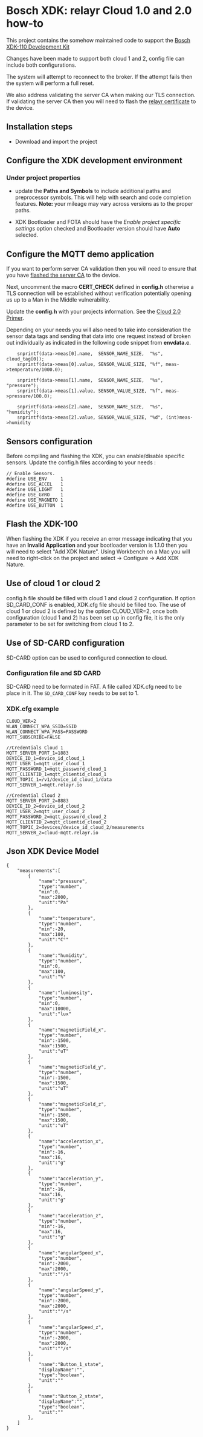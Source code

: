 # Bosch XDK: relayr Cloud 1.0 and 2.0 how-to

This project contains the somehow maintained code to support the [Bosch XDK-110 Development Kit](https://xdk.bosch-connectivity.com/overview)

Changes have been made to support both cloud 1 and 2, config file can include both configurations.

The system will attempt to reconnect to the broker.  If the attempt fails then the system will perform a full reset.

We also address validating the server CA when making our TLS connection.  If validating the server CA then you will need to flash the [relayr certificate](https://github.com/relayr/xdk-wifi-upgrade) to the device.  


## Installation steps

* Download and import the project


## Configure the XDK development environment

### Under project properties

* update the **Paths and Symbols** to include additional paths and preprocessor symbols.  This will help with search and code completion features. **Note:** your mileage may vary across versions as to the proper paths.

* XDK Bootloader and FOTA should have the *Enable project specific settings* option checked and Bootloader version should have **Auto** selected.

## Configure the MQTT demo application


If you want to perform server CA validation then you will need to ensure that you have [flashed the server CA](https://github.com/relayr/xdk-wifi-upgrade) to the device.  

Next, uncomment the macro **CERT_CHECK** defined in **config.h** otherwise a TLS connection will be established without verification potentially opening us up to a Man in the Middle vulnerability.

Update the **config.h** with your projects information.  See the [Cloud 2.0 Primer](https://relayr.atlassian.net/wiki/spaces/COR/pages/130583370/Cloud+2.0+HowTo#Cloud2.0HowTo-SendingMeasurements).

Depending on your needs you will also need to take into consideration the sensor data tags and sending that data into one request instead of broken out individually as indicated in the following code snippet from **envdata.c**.

```
    snprintf(data->meas[0].name,  SENSOR_NAME_SIZE,  "%s", cloud_tag[0]);
    snprintf(data->meas[0].value, SENSOR_VALUE_SIZE, "%f", meas->temperature/1000.0);

    snprintf(data->meas[1].name,  SENSOR_NAME_SIZE,  "%s", "pressure");
    snprintf(data->meas[1].value, SENSOR_VALUE_SIZE, "%f", meas->pressure/100.0);

    snprintf(data->meas[2].name,  SENSOR_NAME_SIZE,  "%s", "humidity");
    snprintf(data->meas[2].value, SENSOR_VALUE_SIZE, "%d", (int)meas->humidity
```    
## Sensors configuration

Before compiling and flashing the XDK, you can enable/disable specific sensors. Update the config.h files according to your needs :
```
// Enable Sensors.
#define USE_ENV     1 
#define USE_ACCEL   1
#define USE_LIGHT   1
#define USE_GYRO    1
#define USE_MAGNETO 1
#define USE_BUTTON  1
```

## Flash the XDK-100

When flashing the XDK if you receive an error message indicating that you have an **Invalid Application** and your bootloader version is 1.1.0 then you will need to select "Add XDK Nature".  Using Workbench on a Mac you will need to right-click on the project and select -> Configure -> Add XDK Nature.

## Use of cloud 1 or cloud 2
config.h file should be filled with cloud 1 and cloud 2 configuration. If option SD_CARD_CONF is enabled, XDK.cfg file should be filled too.
The use of cloud 1 or cloud 2 is defined by the option CLOUD_VER=2, once both configuration (cloud 1 and 2) has been set up in config file, it is the only parameter to be set for switching from cloud 1 to 2.

## Use of SD-CARD configuration

SD-CARD option can be used to configured connection to cloud. 

### Configuration file and SD CARD
SD-CARD need to be formated in FAT. A file called XDK.cfg need to be place in it.
The `SD_CARD_CONF` key needs to be set to 1. 

### XDK.cfg example

```
CLOUD_VER=2
WLAN_CONNECT_WPA_SSID=SSID
WLAN_CONNECT_WPA_PASS=PASSWORD
MQTT_SUBSCRIBE=FALSE

//Credentials Cloud 1
MQTT_SERVER_PORT_1=1883
DEVICE_ID_1=device_id_cloud_1
MQTT_USER_1=mqtt_user_cloud_1
MQTT_PASSWORD_1=mqtt_password_cloud_1
MQTT_CLIENTID_1=mqtt_clientid_cloud_1
MQTT_TOPIC_1=/v1/device_id_cloud_1/data
MQTT_SERVER_1=mqtt.relayr.io

//Credential Cloud 2
MQTT_SERVER_PORT_2=8883
DEVICE_ID_2=device_id_cloud_2
MQTT_USER_2=mqtt_user_cloud_2
MQTT_PASSWORD_2=mqtt_password_cloud_2
MQTT_CLIENTID_2=mqtt_clientid_cloud_2
MQTT_TOPIC_2=devices/device_id_cloud_2/measurements
MQTT_SERVER_2=cloud-mqtt.relayr.io
```

## Json XDK Device Model
```
{
	"measurements":[
		{
			"name":"pressure",
			"type":"number",
			"min":0,
			"max":2000,
			"unit":"Pa"
		},
		{
			"name":"temperature",
			"type":"number",
			"min":-20,
			"max":100,
			"unit":"C°"
		},
		{
			"name":"humidity",
			"type":"number",
			"min":0,
			"max":100,
			"unit":"%"
		},
		{
			"name":"luminosity",
			"type":"number",
			"min":0,
			"max":10000,
			"unit":"lux"
		},
		{
			"name":"magneticField_x",
			"type":"number",
			"min":-1500,
			"max":1500,
			"unit":"uT"
		},
		{
			"name":"magneticField_y",
			"type":"number",
			"min":-1500,
			"max":1500,
			"unit":"uT"
		},
		{
			"name":"magneticField_z",
			"type":"number",
			"min":-1500,
			"max":1500,
			"unit":"uT"
		},
		{
			"name":"acceleration_x",
			"type":"number",
			"min":-16,
			"max":16,
			"unit":"g"
		},
		{
			"name":"acceleration_y",
			"type":"number",
			"min":-16,
			"max":16,
			"unit":"g"
		},
		{
			"name":"acceleration_z",
			"type":"number",
			"min":-16,
			"max":16,
			"unit":"g"
		},
		{
			"name":"angularSpeed_x",
			"type":"number",
			"min":-2000,
			"max":2000,
			"unit":"°/s"
		},
		{
			"name":"angularSpeed_y",
			"type":"number",
			"min":-2000,
			"max":2000,
			"unit":"°/s"
		},
		{
			"name":"angularSpeed_z",
			"type":"number",
			"min":-2000,
			"max":2000,
			"unit":"°/s"
		},
		{
			"name":"Button_1_state",
			"displayName":"",
			"type":"boolean",
			"unit":""
		},
		{
			"name":"Button_2_state",
			"displayName":"",
			"type":"boolean",
			"unit":""
		},
	]
}
```
